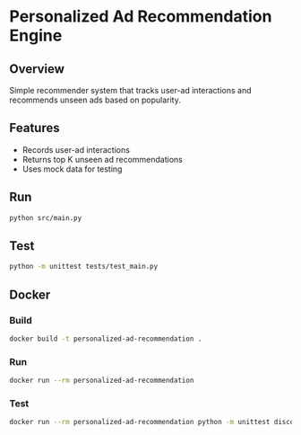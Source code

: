 # Personalized Ad Recommendation Engine

## Overview
Simple recommender system that tracks user-ad interactions and recommends unseen ads based on popularity.

## Features
- Records user-ad interactions
- Returns top K unseen ad recommendations
- Uses mock data for testing

## Run
```bash
python src/main.py
```

## Test
```bash
python -m unittest tests/test_main.py
```

## Docker

### Build
```bash
docker build -t personalized-ad-recommendation .
```

### Run
```bash
docker run --rm personalized-ad-recommendation
```

### Test
```bash
docker run --rm personalized-ad-recommendation python -m unittest discover -s tests
```